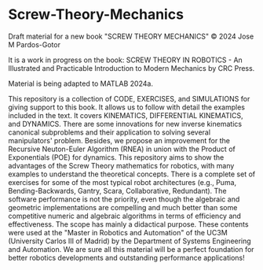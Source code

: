 # Screw-Theory-Mechanics
Draft material for a new book "SCREW THEORY MECHANICS" © 2024 Jose M Pardos-Gotor

It is a work in progress on the book: SCREW THEORY IN ROBOTICS - An Illustrated and Practicable Introduction to Modern Mechanics by CRC Press.

Material is being adapted to MATLAB 2024a.

This repository is a collection of CODE, EXERCISES, and SIMULATIONS for giving support to this book. It allows us to follow with detail the examples included in the text. It covers KINEMATICS, DIFFERENTIAL KINEMATICS, and DYNAMICS. There are some innovations for new inverse kinematics canonical subproblems and their application to solving several manipulators' problem. Besides, we propose an improvement for the Recursive Neuton-Euler Algorithm (RNEA) in union with the Product of Exponentials (POE) for dynamics. This repository aims to show the advantages of the Screw Theory mathematics for robotics, with many examples to understand the theoretical concepts. There is a complete set of exercises for some of the most typical robot architectures (e.g., Puma, Bending-Backwards, Gantry, Scara, Collaborative, Redundant). The software performance is not the priority, even though the algebraic and geometric implementations are compelling and much better than some competitive numeric and algebraic algorithms in terms of efficiency and effectiveness. The scope has mainly a didactical purpose. These contents were used at the "Master in Robotics and Automation" of the UC3M (University Carlos III of Madrid) by the Department of Systems Engineering and Automation. We are sure all this material will be a perfect foundation for better robotics developments and outstanding performance applications!
